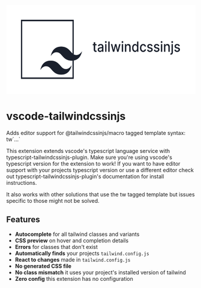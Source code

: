 <p align="center">
  <img width="564" height="238" src="resources/header.png" alt="tailwindcssinjs">
</p>

# vscode-tailwindcssinjs

Adds editor support for @tailwindcssinjs/macro tagged template syntax: tw\`...\`

This extension extends vscode's typescript language service with typescript-tailwindcssinjs-plugin.
Make sure you're using vscode's typescript version for the extension to work!
If you want to have editor support with your projects typescript version or use a different editor check out
typescript-tailwindcssinjs-plugin's documentation for install instructions.

It also works with other solutions that use the tw tagged template but issues specific to those might not be solved.


## Features

- **Autocomplete** for all tailwind classes and variants
- **CSS preview** on hover and completion details
- **Errors** for classes that don't exist
- **Automatically finds** your projects `tailwind.config.js`
- **React to changes** made in `tailwind.config.js`
- **No generated CSS file**
- **No class mismatch** it uses your project's installed version of tailwind
- **Zero config** this extension has no configuration
